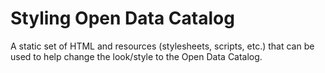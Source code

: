 Styling Open Data Catalog
=========================

A static set of HTML and resources (stylesheets, scripts, etc.) that can
be used to help change the look/style to the Open Data Catalog.
